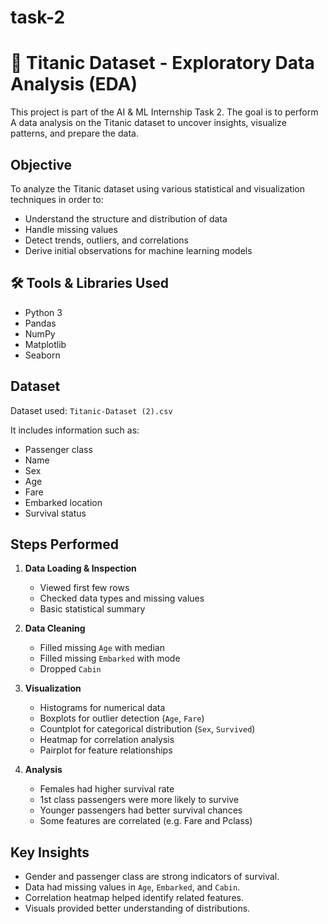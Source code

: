# task-2

# 🚢 Titanic Dataset - Exploratory Data Analysis (EDA)

This project is part of the AI & ML Internship Task 2. 
The goal is to perform A data analysis on the Titanic dataset to uncover insights, visualize patterns, and prepare the data.

## Objective

To analyze the Titanic dataset using various statistical and visualization techniques in order to:

- Understand the structure and distribution of data
- Handle missing values
- Detect trends, outliers, and correlations
- Derive initial observations for machine learning models
  
## 🛠️ Tools & Libraries Used

- Python 3
- Pandas
- NumPy
- Matplotlib
- Seaborn

## Dataset

Dataset used: `Titanic-Dataset (2).csv`

It includes information such as:
- Passenger class
- Name
- Sex
- Age
- Fare
- Embarked location
- Survival status

##  Steps Performed

1. **Data Loading & Inspection**
   - Viewed first few rows
   - Checked data types and missing values
   - Basic statistical summary

2. **Data Cleaning**
   - Filled missing `Age` with median
   - Filled missing `Embarked` with mode
   - Dropped `Cabin` 

3. **Visualization**
   - Histograms for numerical data
   - Boxplots for outlier detection (`Age`, `Fare`)
   - Countplot for categorical distribution (`Sex`, `Survived`)
   - Heatmap for correlation analysis
   - Pairplot for feature relationships

4. **Analysis**
   - Females had higher survival rate
   - 1st class passengers were more likely to survive
   - Younger passengers had better survival chances
   - Some features are correlated (e.g. Fare and Pclass)
     
## Key Insights

- Gender and passenger class are strong indicators of survival.
- Data had missing values in `Age`, `Embarked`, and `Cabin`.
- Correlation heatmap helped identify related features.
- Visuals provided better understanding of distributions.
